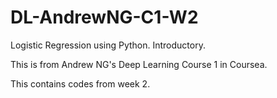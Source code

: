 # DL-AndrewNG-C1-W2
Logistic Regression using Python. Introductory.

This is from Andrew NG's Deep Learning Course 1 in Coursea. 

This contains codes from week 2.
